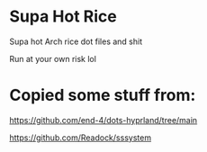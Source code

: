 # Supa Hot Rice
 Supa hot Arch rice dot files and shit

 Run at your own risk lol

# Copied some stuff from:
https://github.com/end-4/dots-hyprland/tree/main

https://github.com/Readock/sssystem
